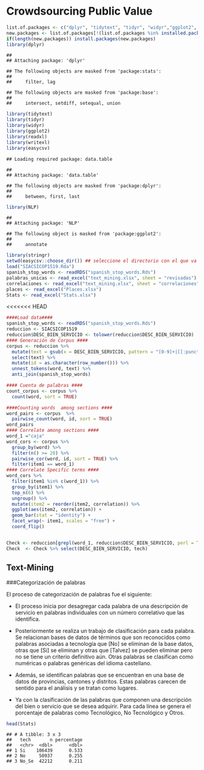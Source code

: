 Crowdsourcing Public Value
================

``` r
list.of.packages <- c("dplyr", "tidytext", "tidyr", "widyr","ggplot2", "readxl", "easycsv", "NLP")
new.packages <- list.of.packages[!(list.of.packages %in% installed.packages()[,"Package"])]
if(length(new.packages)) install.packages(new.packages)
library(dplyr)
```

    ## 
    ## Attaching package: 'dplyr'

    ## The following objects are masked from 'package:stats':
    ## 
    ##     filter, lag

    ## The following objects are masked from 'package:base':
    ## 
    ##     intersect, setdiff, setequal, union

``` r
library(tidytext)
library(tidyr)
library(widyr)
library(ggplot2)
library(readxl)
library(writexl)
library(easycsv)
```

    ## Loading required package: data.table

    ## 
    ## Attaching package: 'data.table'

    ## The following objects are masked from 'package:dplyr':
    ## 
    ##     between, first, last

``` r
library(NLP)
```

    ## 
    ## Attaching package: 'NLP'

    ## The following object is masked from 'package:ggplot2':
    ## 
    ##     annotate

``` r
library(stringr)
setwd(easycsv::choose_dir()) ## seleccione el directorio con el que va a trabajar
load("SIACSICOP1519.Rda")
spanish_stop_words <- readRDS("spanish_stop_words.Rds")
palabras_unicas <- read_excel("text_mining.xlsx", sheet = "revisadas")
correlaciones <- read_excel("text_mining.xlsx", sheet = "correlaciones")
places <- read_excel("Places.xlsx")
Stats <- read_excel("Stats.xlsx")
```

\<\<\<\<\<\<\< HEAD

``` r
####Load data####
spanish_stop_words <- readRDS("spanish_stop_words.Rds")
reduccion <- SIACSICOP1519
reduccion$DESC_BIEN_SERVICIO <- tolower(reduccion$DESC_BIEN_SERVICIO)
#### Generación de Corpus ####
corpus <- reduccion %>%
  mutate(text = gsub(x = DESC_BIEN_SERVICIO, pattern = "[0-9]+|[[:punct:]]|\\(.*\\)", replacement = "")) %>%
  select(text) %>%
  mutate(id = as.character(row_number())) %>%
  unnest_tokens(word, text) %>%
  anti_join(spanish_stop_words) 

#### Cuenta de palabras ####
count_corpus <- corpus %>%
  count(word, sort = TRUE) 

####Counting words  among sections ####
word_pairs <- corpus  %>%
  pairwise_count(word, id, sort = TRUE)
word_pairs
#### Correlate among sections ####
word_1 ="caja"
word_cors <- corpus %>%
  group_by(word) %>%
  filter(n() >= 20) %>%
  pairwise_cor(word, id, sort = TRUE) %>%
  filter(item1 == word_1)
#### Correlate Specific terms ####
word_cors %>%
  filter(item1 %in% c(word_1)) %>%
  group_by(item1) %>%
  top_n(6) %>%
  ungroup() %>%
  mutate(item2 = reorder(item2, correlation)) %>%
  ggplot(aes(item2, correlation)) +
  geom_bar(stat = "identity") +
  facet_wrap(~ item1, scales = "free") +
  coord_flip()


Check <- reduccion[grepl(word_1, reduccion$DESC_BIEN_SERVICIO, perl = TRUE),] # check words in database
Check  <- Check %>% select(DESC_BIEN_SERVICIO, tech)
```

## Text-Mining

\#\#\#Categorización de palabras

El proceso de categorización de palabras fue el siguiente:

  - El proceso inicia por desagregar cada palabra de una descripción de
    servicio en palabras individuales con un número correlativo que las
    identifica.

  - Posteriormente se realiza un trabajo de clasificación para cada
    palabra. Se relacionan bases de datos de términos que son
    reconocidos como palabras asociadas a tecnología que \[No\] se
    eliminan de la base datos, otras que \[Si\] se eliminan y otras que
    \[Talvez\] se pueden eliminar pero no se tiene un criterio
    definitivo aún. Otras palabras se clasifican como numéricas o
    palabras genéricas del idioma castellano.

  - Además, se identifican palabras que se encuentran en una base de
    datos de provincias, cantones y distritos. Estas palabras carecen de
    sentido para el análisis y se tratan como lugares.

  - Ya con la clasificación de las palabras que componen una descripción
    del bien o servicio que se desea adquirir. Para cada línea se genera
    el porcentaje de palabras como Tecnológico, No Tecnológico y Otros.

<!-- end list -->

``` r
head(Stats)   
```

    ## # A tibble: 3 x 3
    ##   tech       n percentage
    ##   <chr>  <dbl>      <dbl>
    ## 1 Si    106439      0.533
    ## 2 No     50937      0.255
    ## 3 No_Se  42212      0.211
